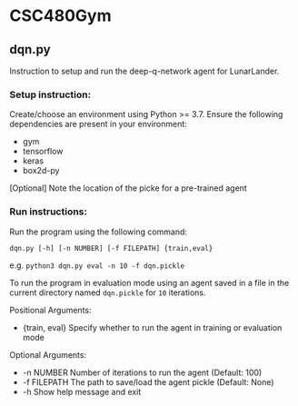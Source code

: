 # CSC480Gym

## dqn.py
Instruction to setup and run the deep-q-network agent for LunarLander.

### Setup instruction:
Create/choose an environment using Python >= 3.7.
Ensure the following dependencies are present in your environment:
* gym
* tensorflow
* keras
* box2d-py

[Optional] Note the location of the picke for a pre-trained agent

### Run instructions:
Run the program using the following command:

`dqn.py [-h] [-n NUMBER] [-f FILEPATH] {train,eval}`

e.g.
`python3 dqn.py eval -n 10 -f dqn.pickle`

To run the program in evaluation mode using an agent saved in a file in the current directory named `dqn.pickle` for `10` iterations.

Positional Arguments:
* {train, eval}  Specify whether to run the agent in training or evaluation mode

Optional Arguments:
* -n NUMBER  Number of iterations to run the agent (Default: 100)
* -f FILEPATH The path to save/load the agent pickle (Default: None)
* -h  Show help message and exit
